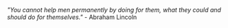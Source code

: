 _"You cannot help men permanently by doing for them, what they could and should do for themselves."_ - Abraham Lincoln